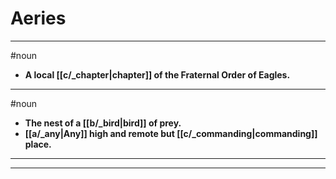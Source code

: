 # Aeries
---
#noun
- **A local [[c/_chapter|chapter]] of the Fraternal Order of Eagles.**
---
#noun
- **The nest of a [[b/_bird|bird]] of prey.**
- **[[a/_any|Any]] high and remote but [[c/_commanding|commanding]] place.**
---
---

